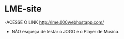 # LME-site

-ACESSE O LINK http://lme.000webhostapp.com/

- NÃO esqueça de testar o JOGO e o Player de Musica.
